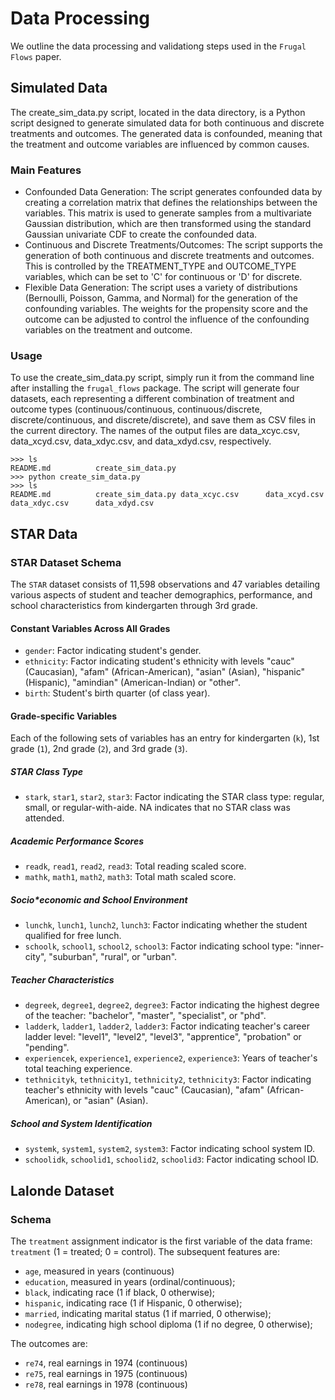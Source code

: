 # Data Processing
We outline the data processing and validationg steps used in the `Frugal Flows` paper.

## Simulated Data
The create_sim_data.py script, located in the data directory, is a Python script designed to generate simulated data for both continuous and discrete treatments and outcomes. The generated data is confounded, meaning that the treatment and outcome variables are influenced by common causes.

### Main Features
* Confounded Data Generation: The script generates confounded data by creating a correlation matrix that defines the relationships between the variables. This matrix is used to generate samples from a multivariate Gaussian distribution, which are then transformed using the standard Gaussian univariate CDF to create the confounded data.
* Continuous and Discrete Treatments/Outcomes: The script supports the generation of both continuous and discrete treatments and outcomes. This is controlled by the TREATMENT_TYPE and OUTCOME_TYPE variables, which can be set to 'C' for continuous or 'D' for discrete.
* Flexible Data Generation: The script uses a variety of distributions (Bernoulli, Poisson, Gamma, and Normal) for the generation of the confounding variables. The weights for the propensity score and the outcome can be adjusted to control the influence of the confounding variables on the treatment and outcome.

### Usage
To use the create_sim_data.py script, simply run it from the command line after installing the `frugal_flows` package. The script will generate four datasets, each representing a different combination of treatment and outcome types (continuous/continuous, continuous/discrete, discrete/continuous, and discrete/discrete), and save them as CSV files in the current directory. The names of the output files are data_xcyc.csv, data_xcyd.csv, data_xdyc.csv, and data_xdyd.csv, respectively.
```
>>> ls
README.md          create_sim_data.py 
>>> python create_sim_data.py
>>> ls
README.md          create_sim_data.py data_xcyc.csv      data_xcyd.csv      data_xdyc.csv      data_xdyd.csv
```

## STAR Data
### STAR Dataset Schema
The `STAR` dataset consists of 11,598 observations and 47 variables detailing various aspects of student and teacher demographics, performance, and school characteristics from kindergarten through 3rd grade.

#### Constant Variables Across All Grades
* `gender`: Factor indicating student's gender.
* `ethnicity`: Factor indicating student's ethnicity with levels "cauc" (Caucasian), "afam" (African-American), "asian" (Asian), "hispanic" (Hispanic), "amindian" (American-Indian) or "other".
* `birth`: Student's birth quarter (of class year).

#### Grade-specific Variables
Each of the following sets of variables has an entry for kindergarten (`k`), 1st grade (`1`), 2nd grade (`2`), and 3rd grade (`3`).

##### STAR Class Type
* `stark`, `star1`, `star2`, `star3`: Factor indicating the STAR class type: regular, small, or regular-with-aide. NA indicates that no STAR class was attended.

##### Academic Performance Scores
* `readk`, `read1`, `read2`, `read3`: Total reading scaled score.
* `mathk`, `math1`, `math2`, `math3`: Total math scaled score.

##### Socio*economic and School Environment
* `lunchk`, `lunch1`, `lunch2`, `lunch3`: Factor indicating whether the student qualified for free lunch.
* `schoolk`, `school1`, `school2`, `school3`: Factor indicating school type: "inner-city", "suburban", "rural", or "urban".

##### Teacher Characteristics
* `degreek`, `degree1`, `degree2`, `degree3`: Factor indicating the highest degree of the teacher: "bachelor", "master", "specialist", or "phd".
* `ladderk`, `ladder1`, `ladder2`, `ladder3`: Factor indicating teacher's career ladder level: "level1", "level2", "level3", "apprentice", "probation" or "pending".
* `experiencek`, `experience1`, `experience2`, `experience3`: Years of teacher's total teaching experience.
* `tethnicityk`, `tethnicity1`, `tethnicity2`, `tethnicity3`: Factor indicating teacher's ethnicity with levels "cauc" (Caucasian), "afam" (African-American), or "asian" (Asian).

##### School and System Identification
* `systemk`, `system1`, `system2`, `system3`: Factor indicating school system ID.
* `schoolidk`, `schoolid1`, `schoolid2`, `schoolid3`: Factor indicating school ID.

## Lalonde Dataset
### Schema
The `treatment` assignment indicator is the first variable of the data frame: `treatment` (1 = treated; 0 = control). The subsequent features are:
* `age`, measured in years (continuous)
* `education`, measured in years (ordinal/continuous);
* `black`, indicating race (1 if black, 0 otherwise);
* `hispanic`, indicating race (1 if Hispanic, 0 otherwise);
* `married`, indicating marital status (1 if married, 0 otherwise);
* `nodegree`, indicating high school diploma (1 if no degree, 0 otherwise);

The outcomes are:
* `re74`, real earnings in 1974 (continuous)
* `re75`, real earnings in 1975 (continuous)
* `re78`, real earnings in 1978 (continuous)